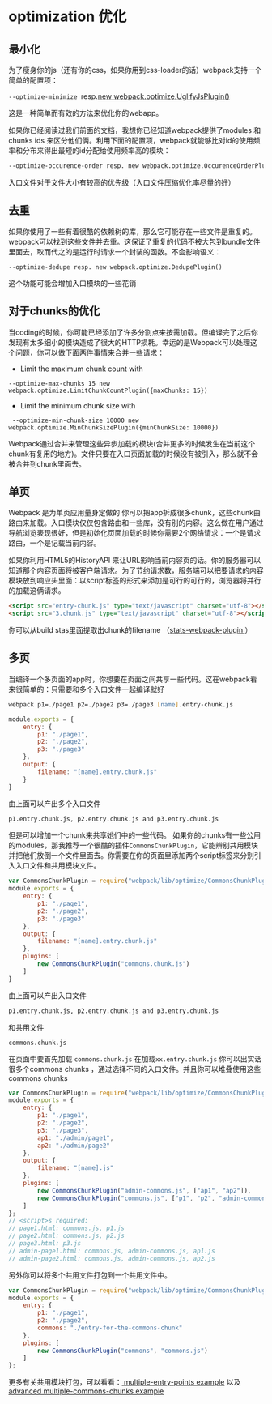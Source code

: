 # optimization 优化

## 最小化

为了瘦身你的js（还有你的css，如果你用到css-loader的话）webpack支持一个简单的配置项：

```--optimize-minimize ```resp.[new webpack.optimize.UglifyJsPlugin()](http://webpack.github.io/docs/list-of-plugins.html#uglifyjsplugin) 

这是一种简单而有效的方法来优化你的webapp。

如果你已经阅读过我们前面的文档，我想你已经知道webpack提供了modules 和 chunks ids 来区分他们俩。利用下面的配置项，webpack就能够比对id的使用频率和分布来得出最短的id分配给使用频率高的模块：

``` zsh
--optimize-occurence-order resp. new webpack.optimize.OccurenceOrderPlugin()

```
入口文件对于文件大小有较高的优先级（入口文件压缩优化率尽量的好）

## 去重
如果你使用了一些有着很酷的依赖树的库，那么它可能存在一些文件是重复的。webpack可以找到这些文件并去重。这保证了重复的代码不被大包到bundle文件里面去，取而代之的是运行时请求一个封装的函数。不会影响语义：
```
--optimize-dedupe resp. new webpack.optimize.DedupePlugin()

```
这个功能可能会增加入口模块的一些花销

##  对于chunks的优化

当coding的时候，你可能已经添加了许多分割点来按需加载。但编译完了之后你发现有太多细小的模块造成了很大的HTTP损耗。幸运的是Webpack可以处理这个问题，你可以做下面两件事情来合并一些请求：
* Limit the maximum chunk count with 
```
--optimize-max-chunks 15 new webpack.optimize.LimitChunkCountPlugin({maxChunks: 15})
```
* Limit the minimum chunk size with 
```
 --optimize-min-chunk-size 10000 new webpack.optimize.MinChunkSizePlugin({minChunkSize: 10000})
```
Webpack通过合并来管理这些异步加载的模块(合并更多的时候发生在当前这个chunk有复用的地方)。文件只要在入口页面加载的时候没有被引入，那么就不会被合并到chunk里面去。

## 单页

Webpack 是为单页应用量身定做的
你可以把app拆成很多chunk，这些chunk由路由来加载。入口模块仅仅包含路由和一些库，没有别的内容。这么做在用户通过导航浏览表现很好，但是初始化页面加载的时候你需要2个网络请求：一个是请求路由，一个是记载当前内容。

如果你利用HTML5的HistoryAPI 来让URL影响当前内容页的话。你的服务器可以知道那个内容页面将被客户端请求。为了节约请求数，服务端可以把要请求的内容模块放到响应头里面：以script标签的形式来添加是可行的可行的，浏览器将并行的加载这俩请求。

```html
<script src="entry-chunk.js" type="text/javascript" charset="utf-8"></script>
<script src="3.chunk.js" type="text/javascript" charset="utf-8"></script>
```
你可以从build stas里面提取出chunk的filename （[stats-webpack-plugin ](https://www.npmjs.com/package/stats-webpack-plugin)）

## 多页

当编译一个多页面的app时，你想要在页面之间共享一些代码。这在webpack看来很简单的：只需要和多个入口文件一起编译就好
```zsh
webpack p1=./page1 p2=./page2 p3=./page3 [name].entry-chunk.js
```
```js
module.exports = {
    entry: {
        p1: "./page1",
        p2: "./page2",
        p3: "./page3"
    },
    output: {
        filename: "[name].entry.chunk.js"
    }
}
```
由上面可以产出多个入口文件
```zsh
p1.entry.chunk.js, p2.entry.chunk.js and p3.entry.chunk.js
```
但是可以增加一个chunk来共享她们中的一些代码。
如果你的chunks有一些公用的modules，那我推荐一个很酷的插件``` CommonsChunkPlugin ```，它能辨别共用模块并把他们放倒一个文件里面去。你需要在你的页面里添加两个script标签来分别引入入口文件和共用模块文件。
``` js
var CommonsChunkPlugin = require("webpack/lib/optimize/CommonsChunkPlugin");
module.exports = {
    entry: {
        p1: "./page1",
        p2: "./page2",
        p3: "./page3"
    },
    output: {
        filename: "[name].entry.chunk.js"
    },
    plugins: [
        new CommonsChunkPlugin("commons.chunk.js")
    ]
}

```
由上面可以产出入口文件
```zsh
p1.entry.chunk.js, p2.entry.chunk.js and p3.entry.chunk.js
```
和共用文件
```
commons.chunk.js
```
在页面中要首先加载 ```commons.chunk.js``` 在加载```xx.entry.chunk.js```
你可以出实话很多个commons chunks ，通过选择不同的入口文件。并且你可以堆叠使用这些commons chunks
``` js
var CommonsChunkPlugin = require("webpack/lib/optimize/CommonsChunkPlugin");
module.exports = {
    entry: {
        p1: "./page1",
        p2: "./page2",
        p3: "./page3",
        ap1: "./admin/page1",
        ap2: "./admin/page2"
    },
    output: {
        filename: "[name].js"
    },
    plugins: [
        new CommonsChunkPlugin("admin-commons.js", ["ap1", "ap2"]),
        new CommonsChunkPlugin("commons.js", ["p1", "p2", "admin-commons.js"])
    ]
};
// <script>s required:
// page1.html: commons.js, p1.js
// page2.html: commons.js, p2.js
// page3.html: p3.js
// admin-page1.html: commons.js, admin-commons.js, ap1.js
// admin-page2.html: commons.js, admin-commons.js, ap2.js
```

另外你可以将多个共用文件打包到一个共用文件中。
``` js
var CommonsChunkPlugin = require("webpack/lib/optimize/CommonsChunkPlugin");
module.exports = {
    entry: {
        p1: "./page1",
        p2: "./page2",
        commons: "./entry-for-the-commons-chunk"
    },
    plugins: [
        new CommonsChunkPlugin("commons", "commons.js")
    ]
};
```
更多有关共用模块打包，可以看看：[ multiple-entry-points example](https://github.com/webpack/webpack/tree/master/examples/multiple-entry-points) 以及 [advanced multiple-commons-chunks example](https://github.com/webpack/webpack/tree/master/examples/multiple-commons-chunks)
